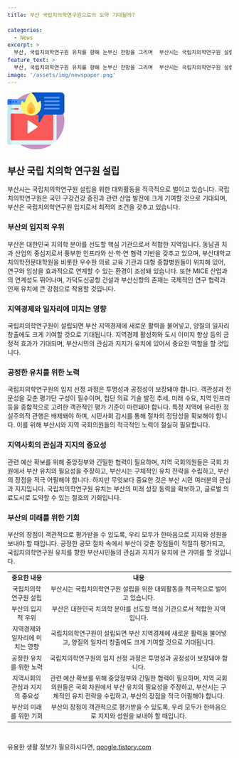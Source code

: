 ```yaml
---
title: 부산 국립치의학연구원으로의 도약 기대될까?

categories:
  - News
excerpt: >
  부산, 국립치의학연구원 유치를 향해 눈부신 전망을 그리며  부산시는 국립치의학연구원 설립을 향한 입지로서 이상적인 조건을 갖췄다. 동남권의 중심지로서 풍부한 인프라와 산·학·연 협력 기반을 보유하고 있으며, 국내 유수의 의료 교육 기관과 대형 종합병원들이 위치해 연구와 임상을 효과적으로 연계할 수 있는 환경이다. 또한 MICE 산업과의 연계성이 탁월하며, 국제적인 연구 협력과 인재 유치에 큰 강점을 보유하고 있다. 이에 대한 투명하고 공정한 공모 절차가 필수이며, 지역 국회의원 및 부산시의 적극적인 노력과 시민들의 지지가 필요하다. 이를 통해 부산은 국립치의학연구원을 유치함으로써 미래 성장과 글로벌 의료도시로의 도약을 이룰 수 있는 중요한 기회를 맞이하게 된다.
feature_text: >
  부산, 국립치의학연구원 유치를 향해 눈부신 전망을 그리며  부산시는 국립치의학연구원 설립을 향한 입지로서 이상적인 조건을 갖췄다. 동남권의 중심지로서 풍부한 인프라와 산·학·연 협력 기반을 보유하고 있으며, 국내 유수의 의료 교육 기관과 대형 종합병원들이 위치해 연구와 임상을 효과적으로 연계할 수 있는 환경이다. 또한 MICE 산업과의 연계성이 탁월하며, 국제적인 연구 협력과 인재 유치에 큰 강점을 보유하고 있다. 이에 대한 투명하고 공정한 공모 절차가 필수이며, 지역 국회의원 및 부산시의 적극적인 노력과 시민들의 지지가 필요하다. 이를 통해 부산은 국립치의학연구원을 유치함으로써 미래 성장과 글로벌 의료도시로의 도약을 이룰 수 있는 중요한 기회를 맞이하게 된다.
image: '/assets/img/newspaper.png'
---
```


<p><img src="/assets/img/news.png" alt="rentncar 속보" /></p>

<h2 data-ke-size="size26">부산 국립 치의학 연구원 설립</h2>

<p data-ke-size="size16">부산시는 국립치의학연구원 설립을 위한 대외활동을 적극적으로 벌이고 있습니다. 국립치의학연구원은 국민 구강건강 증진과 관련 산업 발전에 크게 기여할 것으로 기대되며, 부산은 국립치의학연구원 입지로서 최적의 조건을 갖추고 있습니다.</p>

<h3 data-ke-size="size24">부산의 입지적 우위</h3>

<p data-ke-size="size16">부산은 대한민국 치의학 분야를 선도할 핵심 기관으로서 적합한 지역입니다. 동남권 치과 산업의 중심지로서 풍부한 인프라와 산·학·연 협력 기반을 갖추고 있으며, 부산대학교 치의학전문대학원을 비롯한 우수한 의료 교육 기관과 대형 종합병원들이 위치해 있어, 연구와 임상을 효과적으로 연계할 수 있는 환경이 조성돼 있습니다. 또한 MICE 산업과의 연계성도 뛰어나며, 가덕도신공항 건설과 부산신항의 존재는 국제적인 연구 협력과 인재 유치에 큰 강점으로 작용할 것입니다.</p>

<h3 data-ke-size="size24">지역경제와 일자리에 미치는 영향</h3>

<p data-ke-size="size16">국립치의학연구원이 설립되면 부산 지역경제에 새로운 활력을 불어넣고, 양질의 일자리 창출에도 크게 기여할 것으로 기대됩니다. 지역경제 활성화와 도시 이미지 향상 등의 긍정적 효과가 기대되며, 부산시민의 관심과 지지가 유치에 있어서 중요한 역할을 할 것입니다.</p>

<h3 data-ke-size="size24">공정한 유치를 위한 노력</h3>

<p data-ke-size="size16">국립치의학연구원의 입지 선정 과정은 투명성과 공정성이 보장돼야 합니다. 객관성과 전문성을 갖춘 평가단 구성이 필수이며, 첨단 의료 기술 발전 추세, 미래 수요, 지역 인프라 등을 종합적으로 고려한 객관적인 평가 기준이 마련돼야 합니다. 특정 지역에 유리한 정실주의적 관행은 배제돼야 하며, 시민사회 감시를 통해 절차의 정당성을 확보해야 합니다. 이를 위해 부산시와 지역 국회의원들의 적극적인 노력이 절실히 필요합니다.</p>

<h3 data-ke-size="size24">지역사회의 관심과 지지의 중요성</h3>

<p data-ke-size="size16">관련 예산 확보를 위해 중앙정부와 긴밀한 협력이 필요하며, 지역 국회의원들은 국회 차원에서 부산 유치의 필요성을 주장하고, 부산시는 구체적인 유치 전략을 수립하고, 부산의 장점을 적극 어필해야 합니다. 하지만 무엇보다 중요한 것은 부산 시민 여러분의 관심과 지지입니다. 국립치의학연구원 유치는 부산의 미래 성장 동력을 확보하고, 글로벌 의료도시로 도약할 수 있는 절호의 기회입니다.</p>

<h3 data-ke-size="size24">부산의 미래를 위한 기회</h3>

<p data-ke-size="size16">부산의 장점이 객관적으로 평가받을 수 있도록, 우리 모두가 한마음으로 지지와 성원을 보내야 할 때입니다. 공정한 공모 절차 속에서 부산이 갖춘 장점들이 적절히 평가되고, 국립치의학연구원 유치를 향한 부산시민들의 관심과 지지가 유치에 큰 기여를 할 것입니다.</p>

<table>
    <tbody>
        <tr>
            <td style="text-align: center; height: 17px;"><b>중요한 내용</b></td>
            <td style="text-align: center; height: 17px;"><b>내용</b></td>
        </tr>
        <tr>
            <td style="text-align: center; height: 17px;">국립치의학연구원 설립</td>
            <td style="text-align: center; height: 17px;">부산시는 국립치의학연구원 설립을 위한 대외활동을 적극적으로 벌이고 있습니다.</td>
        </tr>
        <tr>
            <td style="text-align: center; height: 17px;">부산의 입지적 우위</td>
            <td style="text-align: center; height: 17px;">부산은 대한민국 치의학 분야를 선도할 핵심 기관으로서 적합한 지역입니다.</td>
        </tr>
        <tr>
            <td style="text-align: center; height: 17px;">지역경제와 일자리에 미치는 영향</td>
            <td style="text-align: center; height: 17px;">국립치의학연구원이 설립되면 부산 지역경제에 새로운 활력을 불어넣고, 양질의 일자리 창출에도 크게 기여할 것으로 기대됩니다.</td>
        </tr>
        <tr>
            <td style="text-align: center; height: 17px;">공정한 유치를 위한 노력</td>
            <td style="text-align: center; height: 17px;">국립치의학연구원의 입지 선정 과정은 투명성과 공정성이 보장돼야 합니다.</td>
        </tr>
        <tr>
            <td style="text-align: center; height: 17px;">지역사회의 관심과 지지의 중요성</td>
            <td style="text-align: center; height: 17px;">관련 예산 확보를 위해 중앙정부와 긴밀한 협력이 필요하며, 지역 국회의원들은 국회 차원에서 부산 유치의 필요성을 주장하고, 부산시는 구체적인 유치 전략을 수립하고, 부산의 장점을 적극 어필해야 합니다.</td>
        </tr>
        <tr>
            <td style="text-align: center; height: 17px;">부산의 미래를 위한 기회</td>
            <td style="text-align: center; height: 17px;">부산의 장점이 객관적으로 평가받을 수 있도록, 우리 모두가 한마음으로 지지와 성원을 보내야 할 때입니다.</td>
        </tr>
    </tbody>
</table>

<p data-ke-size="size16">&nbsp;</p>
유용한 생활 정보가 필요하시다면, <a href="https://qoogle.tistory.com" rel="dofollow">qoogle.tistory.com</a>


